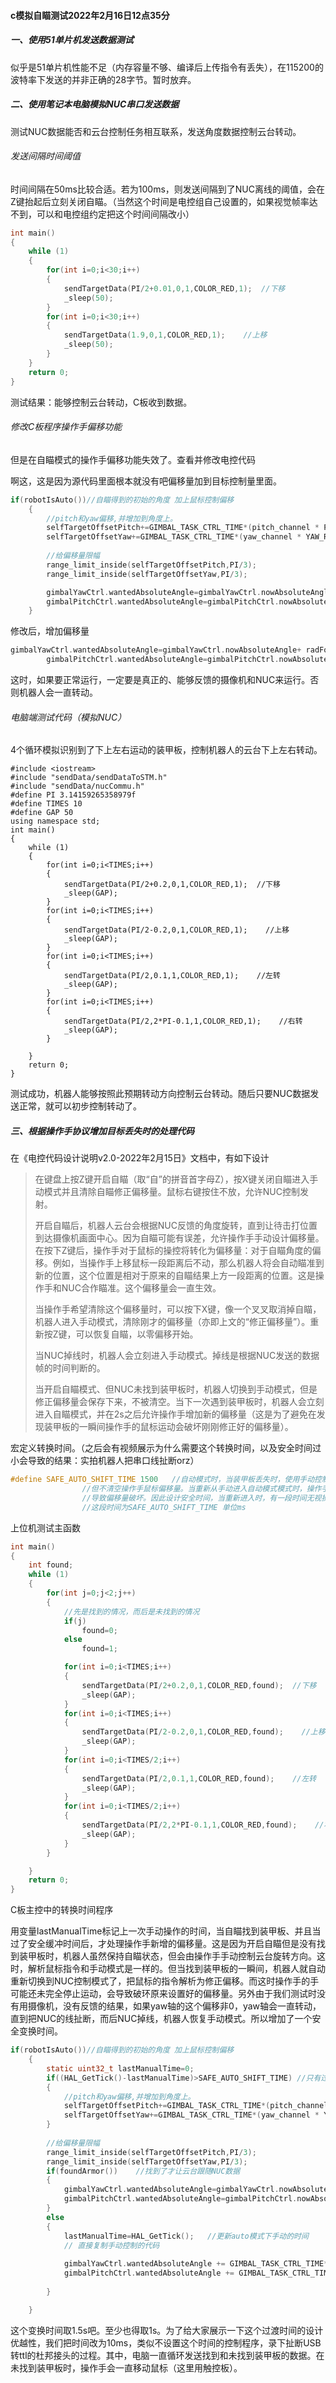 #### c模拟自瞄测试2022年2月16日12点35分

##### 一、使用51单片机发送数据测试

似乎是51单片机性能不足（内存容量不够、编译后上传指令有丢失），在115200的波特率下发送的并非正确的28字节。暂时放弃。

##### 二、使用笔记本电脑模拟NUC串口发送数据

测试NUC数据能否和云台控制任务相互联系，发送角度数据控制云台转动。

###### 发送间隔时间阈值

时间间隔在50ms比较合适。若为100ms，则发送间隔到了NUC离线的阈值，会在Z键抬起后立刻关闭自瞄。（当然这个时间是电控组自己设置的，如果视觉帧率达不到，可以和电控组约定把这个时间间隔改小）

```c++
int main()
{
    while (1)
    {
        for(int i=0;i<30;i++)
        {
            sendTargetData(PI/2+0.01,0,1,COLOR_RED,1);  //下移
            _sleep(50);
        }
        for(int i=0;i<30;i++)
        {
            sendTargetData(1.9,0,1,COLOR_RED,1);    //上移
            _sleep(50);
        }
    }
    return 0;
}
```

测试结果：能够控制云台转动，C板收到数据。

###### 修改C板程序操作手偏移功能

但是在自瞄模式的操作手偏移功能失效了。查看并修改电控代码

啊这，这是因为源代码里面根本就没有吧偏移量加到目标控制量里面。

```c
if(robotIsAuto())//自瞄得到的初始的角度 加上鼠标控制偏移
    {
        //pitch和yaw偏移,并增加到角度上。
        selfTargetOffsetPitch+=GIMBAL_TASK_CTRL_TIME*(pitch_channel * PITCH_RC_SEN + rc_p->mouse.y * PITCH_MOUSE_SEN);
        selfTargetOffsetYaw+=GIMBAL_TASK_CTRL_TIME*(yaw_channel * YAW_RC_SEN + rc_p->mouse.x * YAW_MOUSE_SEN);
        
        //给偏移量限幅
        range_limit_inside(selfTargetOffsetPitch,PI/3);
        range_limit_inside(selfTargetOffsetYaw,PI/3);

        gimbalYawCtrl.wantedAbsoluteAngle=gimbalYawCtrl.nowAbsoluteAngle+ radFormat(nuc_p->phi);
        gimbalPitchCtrl.wantedAbsoluteAngle=gimbalPitchCtrl.nowAbsoluteAngle+ radFormat(PI/2 - nuc_p->theta);  
    }
```

修改后，增加偏移量

```c
gimbalYawCtrl.wantedAbsoluteAngle=gimbalYawCtrl.nowAbsoluteAngle+ radFormat(nuc_p->phi)+selfTargetOffsetYaw;
        gimbalPitchCtrl.wantedAbsoluteAngle=gimbalPitchCtrl.nowAbsoluteAngle+ radFormat(PI/2 - nuc_p->theta)+selfTargetOffsetPitch;  
```

这时，如果要正常运行，一定要是真正的、能够反馈的摄像机和NUC来运行。否则机器人会一直转动。

###### 电脑端测试代码（模拟NUC）

4个循环模拟识别到了下上左右运动的装甲板，控制机器人的云台下上左右转动。

```
#include <iostream>
#include "sendData/sendDataToSTM.h"
#include "sendData/nucCommu.h"
#define PI 3.14159265358979f
#define TIMES 10
#define GAP 50
using namespace std;
int main()
{
    while (1)
    {
        for(int i=0;i<TIMES;i++)
        {
            sendTargetData(PI/2+0.2,0,1,COLOR_RED,1);  //下移
            _sleep(GAP);
        }
        for(int i=0;i<TIMES;i++)
        {
            sendTargetData(PI/2-0.2,0,1,COLOR_RED,1);    //上移
            _sleep(GAP);
        }
        for(int i=0;i<TIMES;i++)
        {
            sendTargetData(PI/2,0.1,1,COLOR_RED,1);    //左转
            _sleep(GAP);
        }
        for(int i=0;i<TIMES;i++)
        {
            sendTargetData(PI/2,2*PI-0.1,1,COLOR_RED,1);    //右转
            _sleep(GAP);
        }

    }
    return 0;
}

```

测试成功，机器人能够按照此预期转动方向控制云台转动。随后只要NUC数据发送正常，就可以初步控制转动了。

##### 三、根据操作手协议增加目标丢失时的处理代码

在《电控代码设计说明v2.0-2022年2月15日》文档中，有如下设计

> 在键盘上按Z键开启自瞄（取“自”的拼音首字母Z），按X键关闭自瞄进入手动模式并且清除自瞄修正偏移量。鼠标右键按住不放，允许NUC控制发射。
>
> 开启自瞄后，机器人云台会根据NUC反馈的角度旋转，直到让待击打位置到达摄像机画面中心。因为自瞄可能有误差，允许操作手手动设计偏移量。在按下Z键后，操作手对于鼠标的操控将转化为偏移量：对于自瞄角度的偏移。例如，当操作手上移鼠标一段距离后不动，那么机器人将会自动瞄准到新的位置，这个位置是相对于原来的自瞄结果上方一段距离的位置。这是操作手和NUC合作瞄准。这个偏移量会一直生效。
>
> 当操作手希望清除这个偏移量时，可以按下X键，像一个叉叉取消掉自瞄，机器人进入手动模式，清除刚才的偏移量（亦即上文的“修正偏移量”）。重新按Z键，可以恢复自瞄，以零偏移开始。
>
> 当NUC掉线时，机器人会立刻进入手动模式。掉线是根据NUC发送的数据帧的时间判断的。
>
> 当开启自瞄模式、但NUC未找到装甲板时，机器人切换到手动模式，但是修正偏移量会保存下来，不被清空。当下一次遇到装甲板时，机器人会立刻进入自瞄模式，并在2s之后允许操作手增加新的偏移量（这是为了避免在发现装甲板的一瞬间操作手的鼠标运动会破坏刚刚修正好的偏移量）。

宏定义转换时间。（之后会有视频展示为什么需要这个转换时间，以及安全时间过小会导致的结果：实拍机器人把串口线扯断orz）

```c
#define SAFE_AUTO_SHIFT_TIME 1500   //自动模式时，当装甲板丢失时，使用手动控制，
                //但不清空操作手鼠标偏移量。当重新从手动进入自动模式模式时，操作手可能因为来不及反应
                //导致偏移量破坏。因此设计安全时间，当重新进入时，有一段时间无视操作手新增偏移量。
                //这段时间为SAFE_AUTO_SHIFT_TIME 单位ms

```

上位机测试主函数

```c
int main()
{
    int found;
    while (1)
    {
        for(int j=0;j<2;j++)
        {
            //先是找到的情况，而后是未找到的情况
            if(j)
                found=0;
            else
                found=1;

            for(int i=0;i<TIMES;i++)
            {
                sendTargetData(PI/2+0.2,0,1,COLOR_RED,found);  //下移
                _sleep(GAP);
            }
            for(int i=0;i<TIMES;i++)
            {
                sendTargetData(PI/2-0.2,0,1,COLOR_RED,found);    //上移
                _sleep(GAP);
            }
            for(int i=0;i<TIMES/2;i++)
            {
                sendTargetData(PI/2,0.1,1,COLOR_RED,found);    //左转
                _sleep(GAP);
            }
            for(int i=0;i<TIMES/2;i++)
            {
                sendTargetData(PI/2,2*PI-0.1,1,COLOR_RED,found);    //右转
                _sleep(GAP);
            }
        }

    }
    return 0;
}
```

C板主控中的转换时间程序

用变量lastManualTime标记上一次手动操作的时间，当自瞄找到装甲板、并且当过了安全缓冲时间后，才处理操作手新增的偏移量。这是因为开启自瞄但是没有找到装甲板时，机器人虽然保持自瞄状态，但会由操作手手动控制云台旋转方向。这时，解析鼠标指令和手动模式是一样的。但当找到装甲板的一瞬间，机器人就自动重新切换到NUC控制模式了，把鼠标的指令解析为修正偏移。而这时操作手的手可能还未完全停止运动，会导致破环原来设置好的偏移量。另外由于我们测试时没有用摄像机，没有反馈的结果，如果yaw轴的这个偏移非0，yaw轴会一直转动，直到把NUC的线扯断，而后NUC掉线，机器人恢复手动模式。所以增加了一个安全变换时间。

```c
if(robotIsAuto())//自瞄得到的初始的角度 加上鼠标控制偏移
    {
        static uint32_t lastManualTime=0;
        if((HAL_GetTick()-lastManualTime)>SAFE_AUTO_SHIFT_TIME) //只有过了缓冲时间之后才认定偏移量
        {
            //pitch和yaw偏移,并增加到角度上。
            selfTargetOffsetPitch+=GIMBAL_TASK_CTRL_TIME*(pitch_channel * PITCH_RC_SEN + rc_p->mouse.y * PITCH_MOUSE_SEN);
            selfTargetOffsetYaw+=GIMBAL_TASK_CTRL_TIME*(yaw_channel * YAW_RC_SEN + rc_p->mouse.x * YAW_MOUSE_SEN);
        }
        
        //给偏移量限幅
        range_limit_inside(selfTargetOffsetPitch,PI/3);
        range_limit_inside(selfTargetOffsetYaw,PI/3);
        if(foundArmor())    //找到了才让云台跟随NUC数据
        {
            gimbalYawCtrl.wantedAbsoluteAngle=gimbalYawCtrl.nowAbsoluteAngle+ radFormat(nuc_p->phi)+selfTargetOffsetYaw;
            gimbalPitchCtrl.wantedAbsoluteAngle=gimbalPitchCtrl.nowAbsoluteAngle+ radFormat(PI/2 - nuc_p->theta)+selfTargetOffsetPitch;  
        }
        else
        {
            lastManualTime=HAL_GetTick();   //更新auto模式下手动的时间
            // 直接复制手动控制的代码
            
            gimbalYawCtrl.wantedAbsoluteAngle += GIMBAL_TASK_CTRL_TIME*(yaw_channel * YAW_RC_SEN + rc_p->mouse.x * YAW_MOUSE_SEN);
            gimbalPitchCtrl.wantedAbsoluteAngle += GIMBAL_TASK_CTRL_TIME*(pitch_channel * PITCH_RC_SEN + rc_p->mouse.y * PITCH_MOUSE_SEN);
            
        }

    }
```

这个变换时间取1.5s吧。至少也得取1s。为了给大家展示一下这个过渡时间的设计优越性，我们把时间改为10ms，类似不设置这个时间的控制程序，录下扯断USB转ttl的杜邦接头的过程。其中，电脑一直循环发送找到和未找到装甲板的数据。在未找到装甲板时，操作手会一直移动鼠标（这里用触控板）。